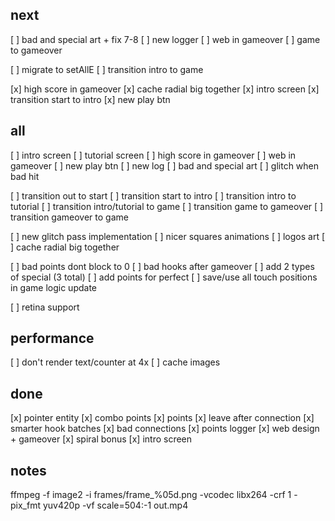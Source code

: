 
next
----------------------------------------
[ ] bad and special art + fix 7-8
[ ] new logger
[ ] web in gameover
[ ] game to gameover

[ ] migrate to setAllE
[ ] transition intro to game

[x] high score in gameover
[x] cache radial big together
[x] intro screen
[x] transition start to intro
[x] new play btn




all
----------------------------------------
[ ] intro screen
[ ] tutorial screen
[ ] high score in gameover
[ ] web in gameover
[ ] new play btn
[ ] new log
[ ] bad and special art
[ ] glitch when bad hit

[ ] transition out to start
[ ] transition start to intro
[ ] transition intro to tutorial
[ ] transition intro/tutorial to game
[ ] transition game to gameover
[ ] transition gameover to game

[ ] new glitch pass implementation
[ ] nicer squares animations
[ ] logos art
[ ] cache radial big together

[ ] bad points dont block to 0
[ ] bad hooks after gameover
[ ] add 2 types of special (3 total)
[ ] add points for perfect
[ ] save/use all touch positions in game logic update

[ ] retina support





performance
-----------------------------------------
[ ] don't render text/counter at 4x
[ ] cache images





done
----------------------------------------
[x] pointer entity
[x] combo points
[x] points
[x] leave after connection
[x] smarter hook batches
[x] bad connections
[x] points logger
[x] web design + gameover
[x] spiral bonus
[x] intro screen

notes
-------------------------------------------
ffmpeg -f image2 -i frames/frame_%05d.png -vcodec libx264 -crf 1 -pix_fmt yuv420p -vf scale=504:-1 out.mp4
